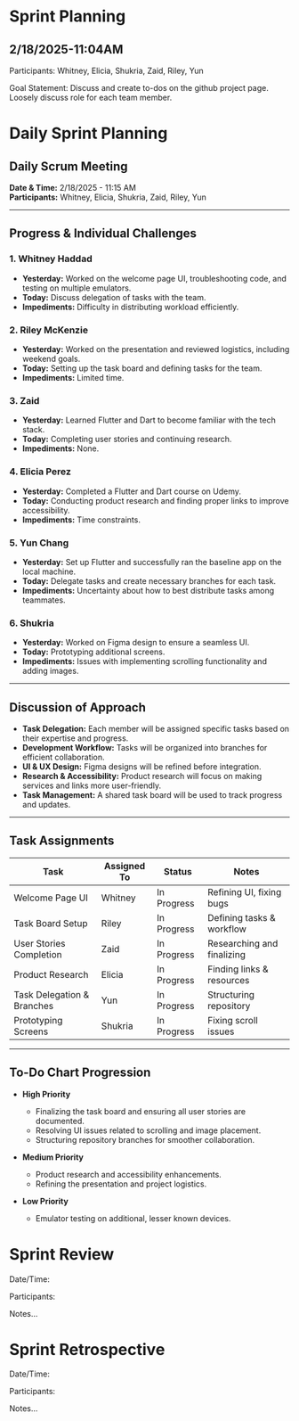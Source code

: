 # Sprint Planning

## 2/18/2025-11:04AM

Participants: Whitney, Elicia, Shukria, Zaid, Riley, Yun

Goal Statement:  Discuss and create to-dos on the github project page. Loosely discuss role for each team member. 

# **Daily Sprint Planning**

## **Daily Scrum Meeting**
**Date & Time:** 2/18/2025 - 11:15 AM  
**Participants:** Whitney, Elicia, Shukria, Zaid, Riley, Yun  

---

## **Progress & Individual Challenges**

### **1. Whitney Haddad**
- **Yesterday:** Worked on the welcome page UI, troubleshooting code, and testing on multiple emulators.  
- **Today:** Discuss delegation of tasks with the team.  
- **Impediments:** Difficulty in distributing workload efficiently.  

### **2. Riley McKenzie**
- **Yesterday:** Worked on the presentation and reviewed logistics, including weekend goals.  
- **Today:** Setting up the task board and defining tasks for the team.  
- **Impediments:** Limited time.  

### **3. Zaid**
- **Yesterday:** Learned Flutter and Dart to become familiar with the tech stack.  
- **Today:** Completing user stories and continuing research.  
- **Impediments:** None.  

### **4. Elicia Perez**
- **Yesterday:** Completed a Flutter and Dart course on Udemy.  
- **Today:** Conducting product research and finding proper links to improve accessibility.  
- **Impediments:** Time constraints.  

### **5. Yun Chang**
- **Yesterday:** Set up Flutter and successfully ran the baseline app on the local machine.  
- **Today:** Delegate tasks and create necessary branches for each task.  
- **Impediments:** Uncertainty about how to best distribute tasks among teammates.  

### **6. Shukria**
- **Yesterday:** Worked on Figma design to ensure a seamless UI.  
- **Today:** Prototyping additional screens.  
- **Impediments:** Issues with implementing scrolling functionality and adding images.  

---

## **Discussion of Approach**
- **Task Delegation:** Each member will be assigned specific tasks based on their expertise and progress.  
- **Development Workflow:** Tasks will be organized into branches for efficient collaboration.  
- **UI & UX Design:** Figma designs will be refined before integration.  
- **Research & Accessibility:** Product research will focus on making services and links more user-friendly.  
- **Task Management:** A shared task board will be used to track progress and updates.  

---

## **Task Assignments**
| **Task**                  | **Assigned To**  | **Status**    | **Notes** |
|---------------------------|-----------------|--------------|-----------|
| Welcome Page UI           | Whitney         | In Progress  | Refining UI, fixing bugs |
| Task Board Setup          | Riley           | In Progress  | Defining tasks & workflow |
| User Stories Completion   | Zaid            | In Progress  | Researching and finalizing |
| Product Research          | Elicia          | In Progress  | Finding links & resources |
| Task Delegation & Branches | Yun             | In Progress  | Structuring repository |
| Prototyping Screens       | Shukria         | In Progress  | Fixing scroll issues |

---

## **To-Do Chart Progression**
- **High Priority**
  - Finalizing the task board and ensuring all user stories are documented.
  - Resolving UI issues related to scrolling and image placement.
  - Structuring repository branches for smoother collaboration.  

- **Medium Priority**
  - Product research and accessibility enhancements.
  - Refining the presentation and project logistics.  

- **Low Priority**
  - Emulator testing on additional, lesser known devices.


# Sprint Review

Date/Time: 

Participants: 

Notes...

# Sprint Retrospective

Date/Time: 

Participants: 

Notes...
